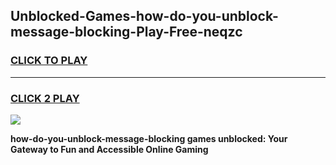 
## Unblocked-Games-how-do-you-unblock-message-blocking-Play-Free-neqzc
<h3>
<a href="https://premium76.site?title=how-do-you-unblock-message-blocking&ref=18A1">CLICK TO PLAY</a></h3>
<hr>

<h3>
<a href="https://premium76.site?title=how-do-you-unblock-message-blocking&ref=18A1">CLICK 2 PLAY</a>
  
</h3>

<a href="https://premium76.site?title=how-do-you-unblock-message-blocking&ref=18A1"><img src="https://clearcache.store/games.png"></a>


**how-do-you-unblock-message-blocking games unblocked: Your Gateway to Fun and Accessible Online Gaming**
